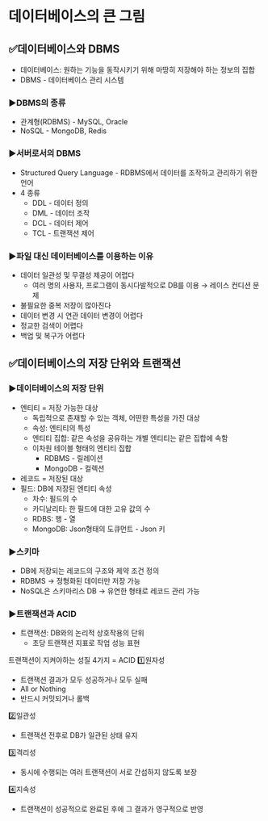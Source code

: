 # 데이터베이스의 큰 그림
## ✅데이터베이스와 DBMS
- 데이터베이스: 원하는 기능을 동작시키기 위해 마땅히 저장해야 하는 정보의 집합 
- DBMS - 데이터베이스 관리 시스템

### ▶️DBMS의 종류
- 관계형(RDBMS) - MySQL, Oracle
- NoSQL - MongoDB, Redis

### ▶️서버로서의 DBMS
- Structured Query Language - RDBMS에서 데이터를 조작하고 관리하기 위한 언어 
- 4 종류
  - DDL - 데이터 정의
  - DML - 데이터 조작
  - DCL - 데이터 제어
  - TCL - 트랜잭션 제어 
  
### ▶️파일 대신 데이터베이스를 이용하는 이유
- 데이터 일관성 및 무결성 제공이 어렵다
  - 여러 명의 사용자, 프로그램이 동시다발적으로 DB를 이용 → 레이스 컨디션 문제
- 불필요한 중복 저장이 많아진다
- 데이터 변경 시 연관 데이터 변경이 어렵다
- 정교한 검색이 어렵다
- 백업 및 복구가 어렵다

## ✅데이터베이스의 저장 단위와 트랜잭션
### ▶️데이터베이스의 저장 단위
- 엔티티 = 저장 가능한 대상
  - 독립적으로 존재할 수 있는 객체, 어떤한 특성을 가진 대상
  - 속성: 엔티티의 특성
  - 엔티티 집합: 같은 속성을 공유하는 개별 엔티티는 같은 집합에 속함
  - 이차원 테이블 형태의 엔티티 집합
    - RDBMS - 릴레이션
    - MongoDB - 컬렉션
- 레코드 = 저장된 대상
- 필드: DB에 저장된 엔티티 속성
  - 차수: 필드의 수
  - 카디날리티: 한 필드에 대한 고유 값의 수
  - RDBS: 행 - 열
  - MongoDB: Json형태의 도큐먼트 - Json 키

### ▶️스키마
- DB에 저장되는 레코드의 구조와 제약 조건 정의
- RDBMS → 정형화된 데이터만 저장 가능
- NoSQL은 스키마리스 DB → 유연한 형태로 레코드 관리 가능

### ▶️트랜잭션과 ACID
- 트랜잭션: DB와의 논리적 상호작용의 단위
  - 초당 트랜잭션 지표로 작업 성능 표현
	
트랜잭션이 지켜야하는 성질 4가지 = ACID
1️⃣원자성
- 트랜잭션 결과가 모두 성공하거나 모두 실패
- All or Nothing
- 반드시 커밋되거나 롤백

2️⃣일관성
- 트랜잭션 전후로 DB가 일관된 상태 유지

3️⃣격리성
- 동시에 수행되는 여러 트랜잭션이 서로 간섭하지 않도록 보장

4️⃣지속성
- 트랜잭션이 성공적으로 완료된 후에 그 결과가 영구적으로 반영

